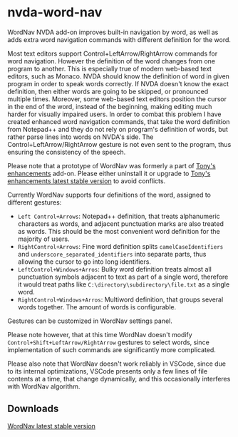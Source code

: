 # nvda-word-nav
WordNav NVDA add-on improves built-in navigation  by word, as well as adds extra word navigation commands with different definition for the word.

Most text editors support Control+LeftArrow/RightArrow commands for word navigation. However the definition of the word changes from one program to another. This is especially true of modern web-based text editors, such as Monaco. NVDA should know the definition of word in given program in order to speak words correctly. If NVDA doesn't know the exact definition, then either words are going to be skipped, or pronounced multiple times. Moreover, some web-based text editors position the cursor in the end of the word, instead of the beginning, making editing much harder for visually impaired users. In order to combat this problem I have created enhanced word navigation commands, that take the word definition from Notepad++ and they do not rely on program's definition of words, but rather parse lines into words on NVDA's side. The Control+LeftArrow/RightArrow gesture is not even sent to the program, thus ensuring the consistency of the speech.

Please note that a prototype of WordNav was formerly a part of [Tony's enhancements](https://github.com/mltony/nvda-tonys-enhancements/) add-on. Please either uninstall it or upgrade to [Tony's enhancements latest stable version](https://github.com/mltony/nvda-tonys-enhancements/releases/latest/download/tonysEnhancements.nvda-addon) to avoid conflicts.

Currently WordNav supports four definitions of the word, assigned to different gestures:

- `Left Control+Arrows`: Notepad++ definition, that treats alphanumeric characters as words, and adjacent punctuation marks are also treated as words. This should be the most convenient word definition for the majority of users.
- `RightControl+Arrows`: Fine word definition splits `camelCaseIdentifiers` and `underscore_separated_identifiers` into separate parts, thus allowing the cursor to go into long identifiers.
- `LeftControl+Windows+Arros`: Bulky word definition treats almost all punctuation symbols adjacent to text as part of a single word, therefore it would treat paths like `C:\directory\subdirectory\file.txt` as a single word.
- `RightControl+Windows+Arros`: Multiword definition, that groups several words together. The amount of words is configurable.

Gestures can be customized in WordNav settings panel.

Please note however, that at this time WordNav doesn't modify `Control+Shift+LeftArrow/RightArrow` gestures to select words, since implementation of such commands are significantly more complicated.

Please also note that WordNav doesn't work reliably in VSCode, since due to its internal optimizations, VSCode presents only a few lines of file contents at a time, that change dynamically, and this occasionally interferes with WordNav algorithm.


##  Downloads

[WordNav latest stable version](https://github.com/mltony/nvda-word-nav/releases/latest/download/wordNav.nvda-addon)